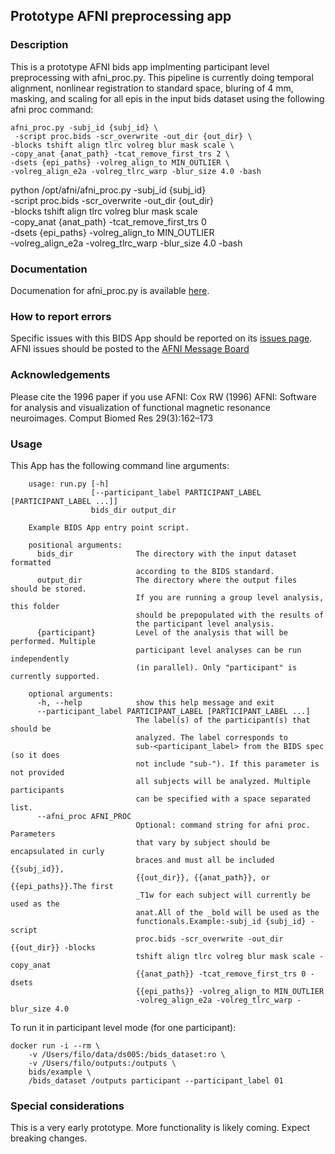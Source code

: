 ## Prototype AFNI preprocessing app

### Description
This is a prototype AFNI bids app implmenting participant level preprocessing with afni_proc.py.
This pipeline is currently doing temporal alignment, nonlinear registration to standard space,
 bluring of 4 mm, masking, and scaling for all epis in the input bids dataset using the following 
 afni proc command:
```
afni_proc.py -subj_id {subj_id} \
 -script proc.bids -scr_overwrite -out_dir {out_dir} \
-blocks tshift align tlrc volreg blur mask scale \
-copy_anat {anat_path} -tcat_remove_first_trs 2 \
-dsets {epi_paths} -volreg_align_to MIN_OUTLIER \
-volreg_align_e2a -volreg_tlrc_warp -blur_size 4.0 -bash
```

python /opt/afni/afni_proc.py -subj_id {subj_id} \
                    -script proc.bids -scr_overwrite -out_dir {out_dir} \
                    -blocks tshift align tlrc volreg blur mask scale \
                    -copy_anat {anat_path} -tcat_remove_first_trs 0 \
                    -dsets {epi_paths} -volreg_align_to MIN_OUTLIER \
                    -volreg_align_e2a -volreg_tlrc_warp -blur_size 4.0 -bash

### Documentation
Documenation for afni_proc.py is available [here](https://afni.nimh.nih.gov/pub/dist/doc/program_help/afni_proc.py.html).

### How to report errors
Specific issues with this BIDS App should be reported on its [issues page](https://github.com/nih-fmrif/afni_proc_BIDS_app/issues).
AFNI issues should be posted to the [AFNI Message Board](https://afni.nimh.nih.gov/afni/community/board/list.php?1)

### Acknowledgements
Please cite the 1996 paper if you use AFNI:
 Cox RW (1996) AFNI: Software for analysis and visualization of functional magnetic resonance neuroimages. Comput Biomed Res 29(3):162–173

### Usage
This App has the following command line arguments:

		usage: run.py [-h]
		              [--participant_label PARTICIPANT_LABEL [PARTICIPANT_LABEL ...]]
		              bids_dir output_dir

		Example BIDS App entry point script.

		positional arguments:
		  bids_dir              The directory with the input dataset formatted
		                        according to the BIDS standard.
		  output_dir            The directory where the output files should be stored.
		                        If you are running a group level analysis, this folder
		                        should be prepopulated with the results of
		                        the participant level analysis.
		  {participant}         Level of the analysis that will be performed. Multiple
	                            participant level analyses can be run independently
	                            (in parallel). Only "participant" is currently supported.

		optional arguments:
		  -h, --help            show this help message and exit
		  --participant_label PARTICIPANT_LABEL [PARTICIPANT_LABEL ...]
		                        The label(s) of the participant(s) that should be
		                        analyzed. The label corresponds to
		                        sub-<participant_label> from the BIDS spec (so it does
		                        not include "sub-"). If this parameter is not provided
		                        all subjects will be analyzed. Multiple participants
		                        can be specified with a space separated list.
		  --afni_proc AFNI_PROC
                                Optional: command string for afni proc. Parameters
                                that vary by subject should be encapsulated in curly
                                braces and must all be included {{subj_id}},
                                {{out_dir}}, {{anat_path}}, or {{epi_paths}}.The first
                                _T1w for each subject will currently be used as the
                                anat.All of the _bold will be used as the
                                functionals.Example:-subj_id {subj_id} -script
                                proc.bids -scr_overwrite -out_dir {{out_dir}} -blocks
                                tshift align tlrc volreg blur mask scale -copy_anat
                                {{anat_path}} -tcat_remove_first_trs 0 -dsets
                                {{epi_paths}} -volreg_align_to MIN_OUTLIER
                                -volreg_align_e2a -volreg_tlrc_warp -blur_size 4.0


To run it in participant level mode (for one participant):

    docker run -i --rm \
		-v /Users/filo/data/ds005:/bids_dataset:ro \
		-v /Users/filo/outputs:/outputs \
		bids/example \
		/bids_dataset /outputs participant --participant_label 01

### Special considerations
This is a very early prototype. More functionality is likely coming. Expect breaking changes.